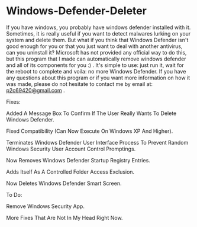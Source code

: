 # Windows-Defender-Deleter
If you have windows, you probably have windows defender installed with it. Sometimes, it is really useful if you want to detect malwares lurking on your system and delete them. But what if you think that Windows Defender isn't good enough for you or that you just want to deal with another antivirus, can you uninstall it? Microsoft has not provided any official way to do this, but this program that I made can automatically remove windows defender and all of its components for you :) . It's simple to use: just run it, wait for the  reboot to complete and voila: no more Windows Defender. If you have any questions about this program or if you want more information on how it was made, please do not hesitate to contact me by email at: p2c69420@gmail.com .


Fixes:

Added A  Message Box To Confirm If The User Really Wants To Delete Windows Defender.


Fixed Compatibility (Can Now Execute On Windows XP And Higher).


Terminates Windows Defender User Interface Process To Prevent Random Windows Security User Account Control Promptings.


Now Removes Windows Defender Startup Registry Entries.


Adds Itself As A Controlled Folder Access Exclusion.



Now Deletes Windows Defender Smart Screen.


To Do:

Remove Windows Security App.

 More Fixes That Are Not In My Head Right Now.
